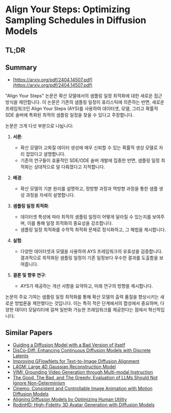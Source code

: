# Align Your Steps: Optimizing Sampling Schedules in Diffusion Models
## TL;DR
## Summary
- [https://arxiv.org/pdf/2404.14507.pdf](https://arxiv.org/pdf/2404.14507.pdf)

"Align Your Steps" 논문은 확산 모델에서의 샘플링 일정 최적화에 대한 새로운 접근 방식을 제안합니다. 이 논문은 기존의 샘플링 일정이 휴리스틱에 의존하는 반면, 새로운 프레임워크인 Align Your Steps (AYS)를 사용하여 데이터셋, 모델, 그리고 확률적 SDE 솔버에 특화된 최적의 샘플링 일정을 찾을 수 있다고 주장합니다.

논문은 크게 다섯 부분으로 나뉩니다:

1. **서론**:
   - 확산 모델이 고화질 데이터 생성에 매우 신뢰할 수 있는 확률적 생성 모델로 자리 잡았다고 설명합니다.
   - 기존의 연구들이 효율적인 SDE/ODE 솔버 개발에 집중한 반면, 샘플링 일정 최적화는 상대적으로 덜 다뤄졌다고 지적합니다.

2. **배경**:
   - 확산 모델의 기본 원리를 설명하고, 정방향 과정과 역방향 과정을 통한 샘플 생성 과정을 자세히 설명합니다.

3. **샘플링 일정 최적화**:
   - 데이터셋 특성에 따라 최적의 샘플링 일정이 어떻게 달라질 수 있는지를 보여주며, 이를 통해 일정 최적화의 중요성을 강조합니다.
   - 샘플링 일정 최적화를 수학적 최적화 문제로 정식화하고, 그 해법을 제시합니다.

4. **실험**:
   - 다양한 데이터셋과 모델을 사용하여 AYS 프레임워크의 유효성을 검증합니다. 결과적으로 최적화된 샘플링 일정이 기존 일정보다 우수한 결과를 도출함을 보여줍니다.

5. **결론 및 향후 연구**:
   - AYS가 제공하는 개선 사항을 요약하고, 미래 연구의 방향을 제시합니다.

논문의 주요 기여는 샘플링 일정 최적화를 통해 확산 모델의 출력 품질을 향상시키는 새로운 방법론을 제안했다는 것입니다. 이는 특히 적은 단계에서의 합성에서 중요하며, 다양한 데이터 모달리티에 걸쳐 일반화 가능한 프레임워크를 제공한다는 점에서 혁신적입니다.

## Similar Papers
- [Guiding a Diffusion Model with a Bad Version of Itself](2406.02507.md)
- [DisCo-Diff: Enhancing Continuous Diffusion Models with Discrete Latents](2407.03300.md)
- [Improving GFlowNets for Text-to-Image Diffusion Alignment](2406.00633.md)
- [L4GM: Large 4D Gaussian Reconstruction Model](2406.10324.md)
- [VIMI: Grounding Video Generation through Multi-modal Instruction](2407.06304.md)
- [The Good, The Bad, and The Greedy: Evaluation of LLMs Should Not Ignore Non-Determinism](2407.10457.md)
- [Cinemo: Consistent and Controllable Image Animation with Motion Diffusion Models](2407.15642.md)
- [Aligning Diffusion Models by Optimizing Human Utility](2404.04465.md)
- [RodinHD: High-Fidelity 3D Avatar Generation with Diffusion Models](2407.06938.md)
